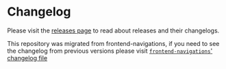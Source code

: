 # Changelog
Please visit the [releases page](https://github.com/mercadolibre/fury_ml-web-navigation/releases) to read about releases and their changelogs.

This repository was migrated from frontend-navigations, if you need to see the changelog from previous versions please visit [`frontend-navigations`' changelog file](https://github.com/mercadolibre/fury_frontend-navigations/blob/master/CHANGELOG.md)